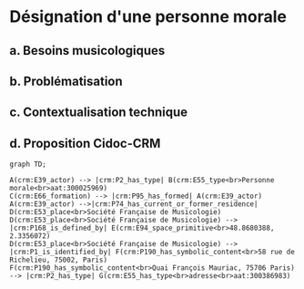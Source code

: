 # Désignation d'une personne morale

## a. Besoins musicologiques

## b. Problématisation

## c. Contextualisation technique

## d. Proposition Cidoc-CRM

```mermaid
graph TD;

A(crm:E39_actor) --> |crm:P2_has_type| B(crm:E55_type<br>Personne morale<br>aat:300025969)
C(crm:E66_formation) --> |crm:P95_has_formed| A(crm:E39_actor)
A(crm:E39_actor) -->|crm:P74_has_current_or_former_residence| D(crm:E53_place<br>Société Française de Musicologie)
D(crm:E53_place<br>Société Française de Musicologie) --> |crm:P168_is_defined_by| E(crm:E94_space_primitive<br>48.8680388, 2.3356072)
D(crm:E53_place<br>Société Française de Musicologie) --> |crm:P1_is_identified_by| F(crm:P190_has_symbolic_content<br>58 rue de Richelieu, 75002, Paris)
F(crm:P190_has_symbolic_content<br>Quai François Mauriac, 75706 Paris) --> |crm:P2_has_type| G(crm:E55_has_type<br>adresse<br>aat:300386983)

```
